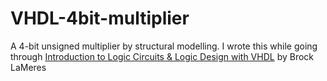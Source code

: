# VHDL-4bit-multiplier
<p>A 4-bit unsigned multiplier by structural modelling. I wrote this while going through <a href="https://www.springer.com/gp/book/9783030124885">Introduction to Logic Circuits & Logic Design with VHDL</a> by Brock LaMeres</p>
